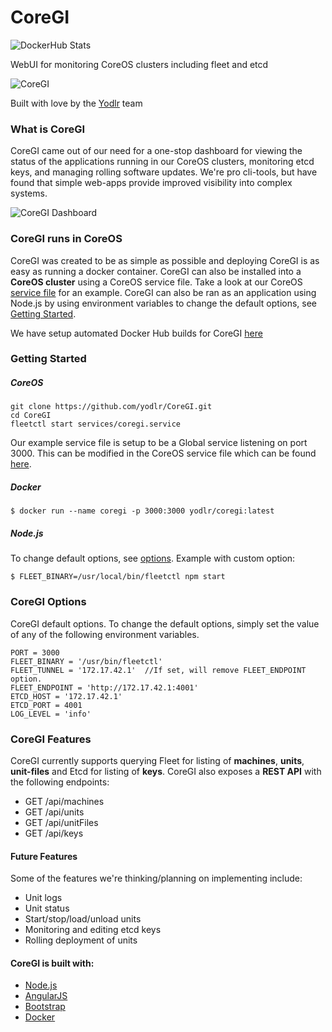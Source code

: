 CoreGI
=========

![DockerHub Stats](http://dockeri.co/image/yodlr/coregi)

WebUI for monitoring CoreOS clusters including fleet and etcd

![CoreGI](https://raw.githubusercontent.com/yodlr/CoreGI/master/site/img/coregi_logo.png)

Built with love by the [Yodlr](https://getyodlr.com) team

### What is CoreGI

CoreGI came out of our need for a one-stop dashboard for viewing the status of the applications running in our CoreOS clusters, monitoring etcd keys, and managing rolling software updates. We're pro cli-tools, but have found that simple web-apps provide improved visibility into complex systems.

![CoreGI Dashboard](https://raw.githubusercontent.com/yodlr/CoreGI/master/docs/images/coregi-units.png)

### CoreGI runs in CoreOS

CoreGI was created to be as simple as possible and deploying CoreGI is as easy as running a docker container. CoreGI can also be installed into a __CoreOS cluster__ using a CoreOS service file. Take a look at our CoreOS [service file][coregi_service] for an example. CoreGI can also be ran as an application using Node.js by using environment variables to change the default options, see [Getting Started](#getting-started).

We have setup automated Docker Hub builds for CoreGI [here](https://registry.hub.docker.com/u/yodlr/coregi/)


### Getting Started

##### CoreOS

```
git clone https://github.com/yodlr/CoreGI.git
cd CoreGI
fleetctl start services/coregi.service
```

Our example service file is setup to be a Global service listening on port 3000.  This can be modified in the CoreOS service file which can be found [here][coregi_service].

##### Docker

```
$ docker run --name coregi -p 3000:3000 yodlr/coregi:latest
```

##### Node.js

To change default options, see [options](#coregi-options).
Example with custom option:

```
$ FLEET_BINARY=/usr/local/bin/fleetctl npm start
```

### CoreGI Options

CoreGI default options. To change the default options, simply set the value of any of the following environment variables.

```
PORT = 3000
FLEET_BINARY = '/usr/bin/fleetctl'
FLEET_TUNNEL = '172.17.42.1'  //If set, will remove FLEET_ENDPOINT option.
FLEET_ENDPOINT = 'http://172.17.42.1:4001'
ETCD_HOST = '172.17.42.1'
ETCD_PORT = 4001
LOG_LEVEL = 'info'
```

### CoreGI Features

CoreGI currently supports querying Fleet for listing of __machines__, __units__, __unit-files__ and Etcd for listing of __keys__.
CoreGI also exposes a __REST API__ with the following endpoints:

* GET /api/machines
* GET /api/units
* GET /api/unitFiles
* GET /api/keys

#### Future Features

Some of the features we're thinking/planning on implementing include:

* Unit logs
* Unit status
* Start/stop/load/unload units
* Monitoring and editing etcd keys
* Rolling deployment of units


#### CoreGI is built with:

* [Node.js](http://nodejs.org/)
* [AngularJS](https://angularjs.org/)
* [Bootstrap](http://getbootstrap.com/)
* [Docker](https://www.docker.com/)



[coregi_service]: https://github.com/yodlr/CoreGI/blob/master/services/coregi.service
